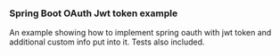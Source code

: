 ### Spring Boot OAuth Jwt token example
An example showing how to implement spring oauth with jwt token and additional custom info put into it.
Tests also included.